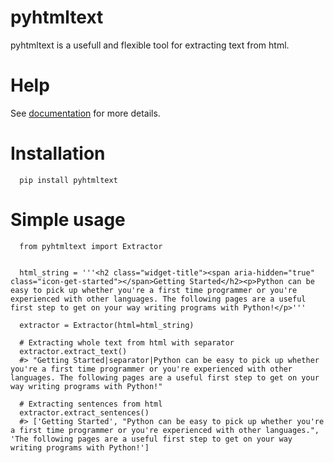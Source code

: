 
# pyhtmltext

pyhtmltext is a usefull and flexible tool for extracting text from html.

# Help
See [documentation](docs/USAGE.md) for more details.

# Installation
```
  pip install pyhtmltext
```

# Simple usage
```
  from pyhtmltext import Extractor


  html_string = '''<h2 class="widget-title"><span aria-hidden="true" class="icon-get-started"></span>Getting Started</h2><p>Python can be easy to pick up whether you're a first time programmer or you're experienced with other languages. The following pages are a useful first step to get on your way writing programs with Python!</p>'''

  extractor = Extractor(html=html_string)

  # Extracting whole text from html with separator
  extractor.extract_text()
  #> "Getting Started|separator|Python can be easy to pick up whether you're a first time programmer or you're experienced with other languages. The following pages are a useful first step to get on your way writing programs with Python!"

  # Extracting sentences from html
  extractor.extract_sentences()
  #> ['Getting Started', "Python can be easy to pick up whether you're a first time programmer or you're experienced with other languages.", 'The following pages are a useful first step to get on your way writing programs with Python!']
```